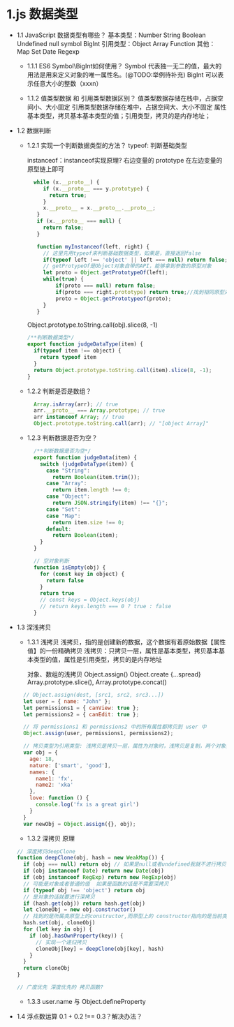 # 1.js 数据类型
- 1.1 JavaScript 数据类型有哪些？
   基本类型：Number String Boolean Undefined null symbol BigInt
   引用类型：Object Array Function 其他：Map Set Date Regexp
    
  - 1.1.1 ES6 Symbol\BigInt如何使用？
    Symbol 代表独一无二的值，最大的用法是用来定义对象的唯一属性名。(@TODO:举例待补充)
    BigInt 可以表示任意大小的整数（xxxn）

  - 1.1.2 值类型数据 和 引用类型数据区别？
    值类型数据存储在栈中，占据空间小、大小固定
    引用类型数据存储在堆中，占据空间大、大小不固定
    属性基本类型，拷贝基本基本类型的值；引用类型，拷贝的是内存地址；

- 1.2 数据判断
  - 1.2.1 实现一个判断数据类型的方法？
    typeof: 判断基础类型

    instanceof：instanceof实现原理? 右边变量的 prototype 在左边变量的原型链上即可
    ```javascript
      while (x.__proto__) {
         if (x.__proto__ === y.prototype) {
           return true;
         }
         x.__proto__ = x.__proto__.__proto__;
       }
       if (x.__proto__ === null) {
         return false;
       }

       function myInstanceof(left, right) {
         // 这里先用typeof来判断基础数据类型，如果是，直接返回false
         if(typeof left !== 'object' || left === null) return false;
         // getProtypeOf是Object对象自带的API，能够拿到参数的原型对象
         let proto = Object.getPrototypeOf(left);
         while(true) {
             if(proto === null) return false;
             if(proto === right.prototype) return true;//找到相同原型对象，返回true
             proto = Object.getPrototypeof(proto);
         }
       }
    ```

    Object.prototype.toString.call(obj).slice(8, -1)
    ```javascript
    /**判断数据类型*/
    export function judgeDataType(item) {
      if(typeof item !== object) {
        return typeof item
      }
      return Object.prototype.toString.call(item).slice(8, -1);
    }
    ```


  - 1.2.2 判断是否是数组？
    ```javascript
      Array.isArray(arr); // true
      arr.__proto__ === Array.prototype; // true
      arr instanceof Array; // true
      Object.prototype.toString.call(arr); // "[object Array]"
    ```

  - 1.2.3 判断数据是否为空？
    ```javascript
      /**判断数据是否为空*/
      export function judgeData(item) {
        switch (judgeDataType(item)) {
          case "String":
            return Boolean(item.trim());
          case "Array":
            return item.length !== 0;
          case "Object":
            return JSON.stringify(item) !== "{}";
          case "Set":
          case "Map":
            return item.size !== 0;
          default:
            return Boolean(item);
        }
      }

      // 空对象判断
      function isEmpty(obj) {
        for (const key in object) {
          return false
        }
        return true
        // const keys = Object.keys(obj)
        // return keys.length === 0 ? true : false
      }
    ``` 

- 1.3 深浅拷贝
  - 1.3.1 浅拷贝
    浅拷贝，指的是创建新的数据，这个数据有着原始数据【属性值】的一份精确拷贝
    浅拷贝：只拷贝一层，属性是基本类型，拷贝基本基本类型的值，属性是引用类型，拷贝的是内存地址
    
    对象、数组的浅拷贝
    Object.assign() Object.create {...spread} 
    Array.prototype.slice(), Array.prototype.concat()
  ```javascript
    // Object.assign(dest, [src1, src2, src3...])
    let user = { name: "John" };
    let permissions1 = { canView: true };
    let permissions2 = { canEdit: true };

    // 将 permissions1 和 permissions2 中的所有属性都拷贝到 user 中
    Object.assign(user, permissions1, permissions2);
  ```

  ```javascript
    // 拷贝类型为引用类型: 浅拷贝是拷贝一层，属性为对象时，浅拷贝是复制，两个对象指向同一个地址
    var obj = {
      age: 18,
      nature: ['smart', 'good'],
      names: {
        name1: 'fx',
        name2: 'xka'
      },
      love: function () {
        console.log('fx is a great girl')
      }
    }
    var newObj = Object.assign({}, obj);
    ```

  - 1.3.2 深拷贝 原理
  
  ```javascript
  // 深度拷贝deepClone
  function deepClone(obj, hash = new WeakMap()) {
    if (obj === null) return obj // 如果是null或者undefined我就不进行拷贝操作
    if (obj instanceof Date) return new Date(obj)
    if (obj instanceof RegExp) return new RegExp(obj)
    // 可能是对象或者普通的值  如果是函数的话是不需要深拷贝
    if (typeof obj !== 'object') return obj
    // 是对象的话就要进行深拷贝
    if (hash.get(obj)) return hash.get(obj)
    let cloneObj = new obj.constructor()
    // 找到的是所属类原型上的constructor,而原型上的 constructor指向的是当前类本身
    hash.set(obj, cloneObj)
    for (let key in obj) {
      if (obj.hasOwnProperty(key)) {
        // 实现一个递归拷贝
        cloneObj[key] = deepClone(obj[key], hash)
      }
    }
    return cloneObj
  }

  // 广度优先 深度优先的 拷贝函数?
  ```
  - 1.3.3 user.name 与 Object.defineProperty

- 1.4 浮点数运算
  0.1 + 0.2 !== 0.3？解决办法？



